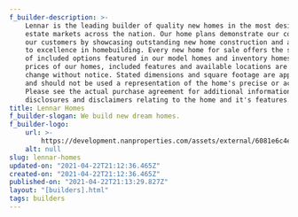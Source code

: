 ```yaml
---
f_builder-description: >-
    Lennar is the leading builder of quality new homes in the most desirable real
    estate markets across the nation. Our home plans demonstrate our commitment to
    our customers by showcasing outstanding new home construction and a dedication
    to excellence in homebuilding. Every new home for sale offers the simplicity
    of included options featured in our model homes and inventory homes. The
    prices of our homes, included features and available locations are subject to
    change without notice. Stated dimensions and square footage are approximate
    and should not be used a representation of the home's precise or actual size.
    Please see the actual purchase agreement for additional information,
    disclosures and disclaimers relating to the home and it's features.
title: Lennar Homes
f_builder-slogan: We build new dream homes.
f_builder-logo:
    url: >-
        https://development.nanproperties.com/assets/external/6081e6c4e1a0e08577d3085b_6077bf4035f7f1b27e9f5eb6_6034712b046b64975fa00-1d3d-49dd-a536-20d85d1d8036.png
    alt: null
slug: lennar-homes
updated-on: "2021-04-22T21:12:36.465Z"
created-on: "2021-04-22T21:12:36.465Z"
published-on: "2021-04-22T21:13:29.827Z"
layout: "[builders].html"
tags: builders
---
```

